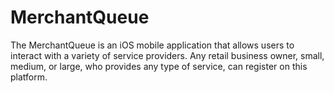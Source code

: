 # MerchantQueue
The MerchantQueue is an iOS mobile application that allows users to interact with a variety of service providers. Any retail business owner, small, medium, or large, who provides any type of service, can register on this platform.

